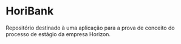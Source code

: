 # HoriBank
Repositório destinado à uma aplicação para a prova de conceito do processo de estágio da empresa Horizon.
